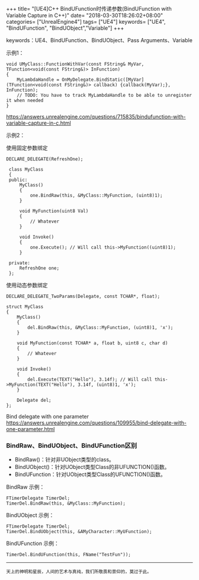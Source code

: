 +++
title= "[UE4]C++ BindUFunction时传递参数(BindUFunction with Variable Capture in C++)"
date= "2018-03-30T18:26:02+08:00"
categories= ["UnrealEngine4"]
tags= ["UE4"]
keywords= ["UE4", "BindUFunction", "BindUObject","Variable"]
+++

keywords：UE4、BindUFunction、BindUObject、Pass Arguments、Variable

示例1：

    void UMyClass::FunctionWithVar(const FString& MyVar, TFunction<void(const FString&)> InFunction)
    {
        MyLambdaHandle = OnMyDelegate.BindStatic([MyVar](TFunction<void(const FString&)> callback) {callback(MyVar);}, InFunction);
        // TODO: You have to track MyLambdaHandle to be able to unregister it when needed
    }

https://answers.unrealengine.com/questions/715835/bindufunction-with-variable-capture-in-c.html


示例2：

使用固定参数绑定

    DECLARE_DELEGATE(RefreshOne);
     
     class MyClass
     {
     public:
         MyClass()
         {
             one.BindRaw(this, &MyClass::MyFunction, (uint8)1);
         }
     
         void MyFunction(uint8 Val)
         {
             // Whatever
         }
     
         void Invoke()
         {
             one.Execute(); // Will call this->MyFunction((uint8)1);
         }
     
     private:
         RefreshOne one;
     };
     
使用动态参数绑定

    DECLARE_DELEGATE_TwoParams(Delegate, const TCHAR*, float);
     
    struct MyClass
    {
        MyClass()
        {
            del.BindRaw(this, &MyClass::MyFunction, (uint8)1, 'x');
        }

        void MyFunction(const TCHAR* a, float b, uint8 c, char d)
        {
            // Whatever
        }

        void Invoke()
        {
            del.Execute(TEXT("Hello"), 3.14f); // Will call this->MyFunction(TEXT("Hello"), 3.14f, (uint8)1, 'x');
        }

        Delegate del;
    };

Bind delegate with one parameter  
https://answers.unrealengine.com/questions/109955/bind-delegate-with-one-parameter.html

### BindRaw、BindUObject、BindUFunction区别

+ BindRaw()：针对非UObject类型的class。
+ BindUObject()：针对UObject类型Class的非UFUNCTION()函数。
+ BindUFunction：针对UObject类型Class的UFUNCTION()函数。

BindRaw 示例：

    FTimerDelegate TimerDel;
    TimerDel.BindRaw(this, &MyClass::MyFunction);

BindUObject 示例：

    FTimerDelegate TimerDel;
    TimerDel.BindUObject(this, &AMyCharacter::MyUFunction);

BindUFunction 示例：

    TimerDel.BindUFunction(this, FName("TestFun"));
    
***
`天上的神明和星辰，人间的艺术与真纯，我们所敬畏和景仰的，莫过于此。`
